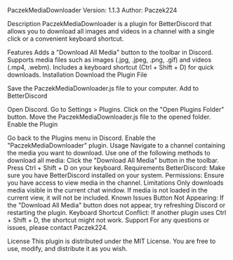 PaczekMediaDownloader
Version: 1.1.3
Author: Paczek224

Description
PaczekMediaDownloader is a plugin for BetterDiscord that allows you to download all images and videos in a channel with a single click or a convenient keyboard shortcut.

Features
Adds a "Download All Media" button to the toolbar in Discord.
Supports media files such as images (.jpg, .jpeg, .png, .gif) and videos (.mp4, .webm).
Includes a keyboard shortcut (Ctrl + Shift + D) for quick downloads.
Installation
Download the Plugin File

Save the PaczekMediaDownloader.js file to your computer.
Add to BetterDiscord

Open Discord.
Go to Settings > Plugins.
Click on the "Open Plugins Folder" button.
Move the PaczekMediaDownloader.js file to the opened folder.
Enable the Plugin

Go back to the Plugins menu in Discord.
Enable the "PaczekMediaDownloader" plugin.
Usage
Navigate to a channel containing the media you want to download.
Use one of the following methods to download all media:
Click the "Download All Media" button in the toolbar.
Press Ctrl + Shift + D on your keyboard.
Requirements
BetterDiscord: Make sure you have BetterDiscord installed on your system.
Permissions: Ensure you have access to view media in the channel.
Limitations
Only downloads media visible in the current chat window. If media is not loaded in the current view, it will not be included.
Known Issues
Button Not Appearing: If the "Download All Media" button does not appear, try refreshing Discord or restarting the plugin.
Keyboard Shortcut Conflict: If another plugin uses Ctrl + Shift + D, the shortcut might not work.
Support
For any questions or issues, please contact Paczek224.

License
This plugin is distributed under the MIT License. You are free to use, modify, and distribute it as you wish.
